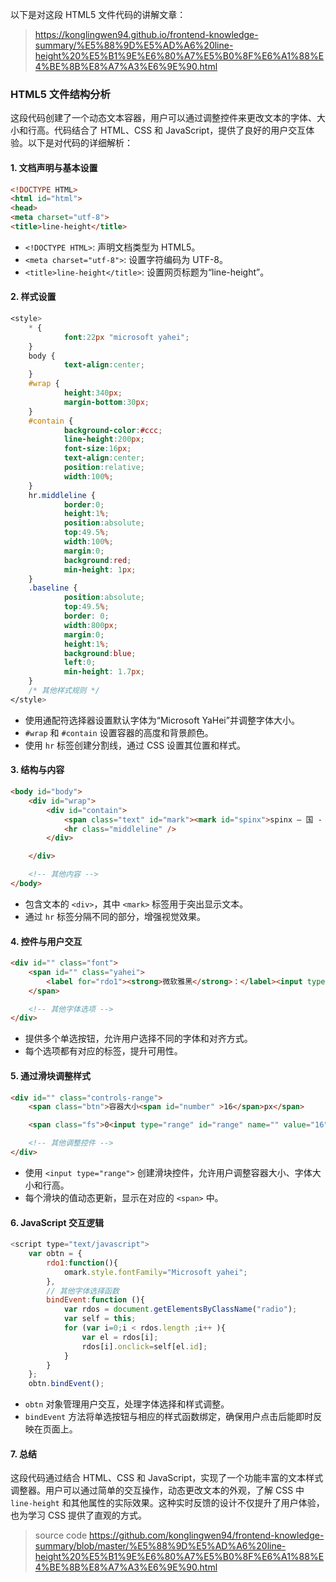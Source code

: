 

以下是对这段 HTML5 文件代码的讲解文章：

>https://konglingwen94.github.io/frontend-knowledge-summary/%E5%88%9D%E5%AD%A6%20line-height%20%E5%B1%9E%E6%80%A7%E5%B0%8F%E6%A1%88%E4%BE%8B%E8%A7%A3%E6%9E%90.html

### HTML5 文件结构分析

这段代码创建了一个动态文本容器，用户可以通过调整控件来更改文本的字体、大小和行高。代码结合了 HTML、CSS 和 JavaScript，提供了良好的用户交互体验。以下是对代码的详细解析：

#### 1. 文档声明与基本设置

```html
<!DOCTYPE HTML>
<html id="html">
<head>
<meta charset="utf-8">
<title>line-height</title>

```

+ `<!DOCTYPE HTML>`: 声明文档类型为 HTML5。
+ `<meta charset="utf-8">`: 设置字符编码为 UTF-8。
+ `<title>line-height</title>`: 设置网页标题为“line-height”。

#### 2. 样式设置

```css
<style>
    * {    
            font:22px "microsoft yahei";
    }
    body {    
            text-align:center;
    }
    #wrap {    
            height:340px;
            margin-bottom:30px;
    }
    #contain {    
            background-color:#ccc;
            line-height:200px;
            font-size:16px;
            text-align:center;
            position:relative;
            width:100%;
    }
    hr.middleline {
            border:0;
            height:1%;
            position:absolute;
            top:49.5%;
            width:100%;
            margin:0;
            background:red;
            min-height: 1px;
    }
    .baseline {    
            position:absolute;
            top:49.5%;
            border: 0;
            width:800px;
            margin:0;
            height:1%;
            background:blue;
            left:0;
            min-height: 1.7px;
    }
    /* 其他样式规则 */
</style>

```

+ 使用通配符选择器设置默认字体为“Microsoft YaHei”并调整字体大小。
+ `#wrap` 和 `#contain` 设置容器的高度和背景颜色。
+ 使用 `hr` 标签创建分割线，通过 CSS 设置其位置和样式。

#### 3. 结构与内容

```html
<body id="body">
    <div id="wrap">
        <div id="contain">
            <span class="text" id="mark"><mark id="spinx">spinx — 国 - </mark><hr class="baseline" /></span><span id="x">x</span> 
            <hr class="middleline" />
        </div>

    </div>

    <!-- 其他内容 -->
</body>

```

+ 包含文本的 `<div>`，其中 `<mark>` 标签用于突出显示文本。
+ 通过 `hr` 标签分隔不同的部分，增强视觉效果。

#### 4. 控件与用户交互

```html
<div id="" class="font">
    <span id="" class="yahei">
        <label for="rdo1"><strong>微软雅黑</strong>：</label><input type="radio" name="radio" class="radio" id="rdo1" />
    </span>

    <!-- 其他字体选项 -->
</div>

```

+ 提供多个单选按钮，允许用户选择不同的字体和对齐方式。
+ 每个选项都有对应的标签，提升可用性。

#### 5. 通过滑块调整样式

```html
<div id="" class="controls-range">
    <span class="btn">容器大小<span id="number" >16</span>px</span>

    <span class="fs">0<input type="range" id="range" name="" value="16" max="300">300</span>

    <!-- 其他调整控件 -->
</div>

```

+ 使用 `<input type="range">` 创建滑块控件，允许用户调整容器大小、字体大小和行高。
+ 每个滑块的值动态更新，显示在对应的 `<span>` 中。

#### 6. JavaScript 交互逻辑

```javascript
<script type="text/javascript">
    var obtn = {
        rdo1:function(){
            omark.style.fontFamily="Microsoft yahei";
        },
        // 其他字体选择函数
        bindEvent:function (){
            var rdos = document.getElementsByClassName("radio");
            var self = this;
            for (var i=0;i < rdos.length ;i++ ){
                var el = rdos[i];
                rdos[i].onclick=self[el.id];
            }
        }
    };
    obtn.bindEvent();
```

+ `obtn` 对象管理用户交互，处理字体选择和样式调整。
+ `bindEvent` 方法将单选按钮与相应的样式函数绑定，确保用户点击后能即时反映在页面上。

#### 7. 总结

这段代码通过结合 HTML、CSS 和 JavaScript，实现了一个功能丰富的文本样式调整器。用户可以通过简单的交互操作，动态更改文本的外观，了解 CSS 中 `line-height` 和其他属性的实际效果。这种实时反馈的设计不仅提升了用户体验，也为学习 CSS 提供了直观的方式。



> source code
>https://github.com/konglingwen94/frontend-knowledge-summary/blob/master/%E5%88%9D%E5%AD%A6%20line-height%20%E5%B1%9E%E6%80%A7%E5%B0%8F%E6%A1%88%E4%BE%8B%E8%A7%A3%E6%9E%90.html
